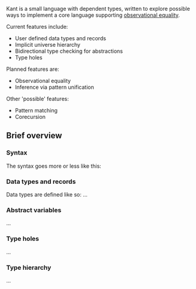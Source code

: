 Kant is a small language with dependent types, written to explore possible ways
to implement a core language supporting
[observational equality](http://www.cs.nott.ac.uk/~txa/publ/obseqnow.pdf).

Current features include:

  * User defined data types and records
  * Implicit universe hierarchy
  * Bidirectional type checking for abstractions
  * Type holes

Planned features are:

  * Observational equality
  * Inference via pattern unification

Other 'possible' features:

  * Pattern matching
  * Corecursion

## Brief overview

### Syntax

The syntax goes more or less like this:

### Data types and records

Data types are defined like so: ...

### Abstract variables

...

### Type holes

...

### Type hierarchy

...
